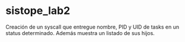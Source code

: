 # sistope_lab2
Creación de un syscall que entregue nombre, PID y UID de tasks en un status determinado.
Además muestra un listado de sus hijos.

